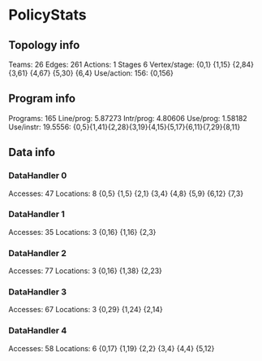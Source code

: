 # PolicyStats
## Topology info
Teams:		26
Edges:		261
Actions:	1
Stages		6
Vertex/stage:	{0,1} {1,15} {2,84} {3,61} {4,67} {5,30} {6,4} 
Use/action:	156: {0,156} 

## Program info
Programs:	165
Line/prog:	5.87273
Intr/prog:	4.80606
Use/prog:	1.58182
Use/instr:	19.5556: {0,5}{1,41}{2,28}{3,19}{4,15}{5,17}{6,11}{7,29}{8,11}

## Data info

### DataHandler 0
Accesses:	47
Locations:	8
{0,5} {1,5} {2,1} {3,4} {4,8} {5,9} {6,12} {7,3} 

### DataHandler 1
Accesses:	35
Locations:	3
{0,16} {1,16} {2,3} 

### DataHandler 2
Accesses:	77
Locations:	3
{0,16} {1,38} {2,23} 

### DataHandler 3
Accesses:	67
Locations:	3
{0,29} {1,24} {2,14} 

### DataHandler 4
Accesses:	58
Locations:	6
{0,17} {1,19} {2,2} {3,4} {4,4} {5,12} 